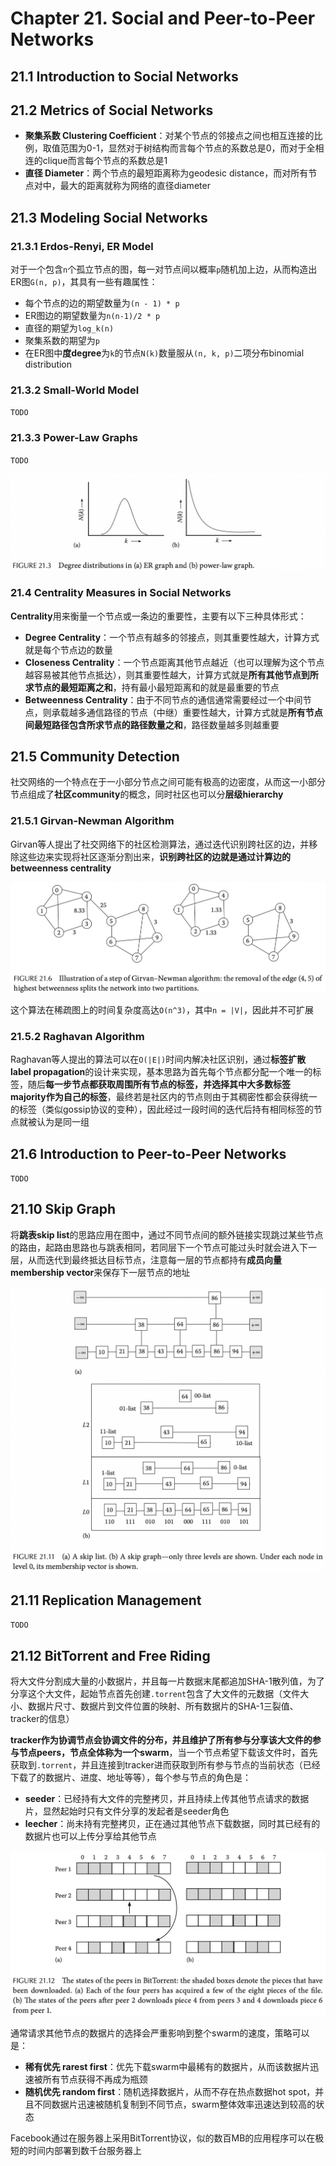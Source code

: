 # Chapter 21. Social and Peer-to-Peer Networks

## 21.1 Introduction to Social Networks

## 21.2 Metrics of Social Networks

- **聚集系数 Clustering Coefficient**：对某个节点的邻接点之间也相互连接的比例，取值范围为0-1，显然对于树结构而言每个节点的系数总是0，而对于全相连的clique而言每个节点的系数总是1
- **直径 Diameter**：两个节点的最短距离称为geodesic distance，而对所有节点对中，最大的距离就称为网络的直径diameter

## 21.3 Modeling Social Networks

### 21.3.1 Erdos-Renyi, ER Model

对于一个包含`n`个孤立节点的图，每一对节点间以概率`p`随机加上边，从而构造出ER图`G(n, p)`，其具有一些有趣属性：

- 每个节点的边的期望数量为`(n - 1) * p`
- ER图边的期望数量为`n(n-1)/2 * p`
- 直径的期望为`log_k(n)`
- 聚集系数的期望为`p`
- 在ER图中**度degree**为`k`的节点`N(k)`数量服从`(n, k, p)`二项分布binomial distribution

### 21.3.2 Small-World Model

`TODO`

### 21.3.3 Power-Law Graphs

`TODO`

![21.3](images/21.3.png)

### 21.4 Centrality Measures in Social Networks

**Centrality**用来衡量一个节点或一条边的重要性，主要有以下三种具体形式：

- **Degree Centrality**：一个节点有越多的邻接点，则其重要性越大，计算方式就是每个节点边的数量
- **Closeness Centrality**：一个节点距离其他节点越近（也可以理解为这个节点越容易被其他节点抵达），则其重要性越大，计算方式就是**所有其他节点到所求节点的最短距离之和**，持有最小最短距离和的就是最重要的节点
- **Betweenness Centrality**：由于不同节点的通信通常需要经过一个中间节点，则承载越多通信路径的节点（中继）重要性越大，计算方式就是**所有节点间最短路径包含所求节点的路径数量之和**，路径数量越多则越重要

## 21.5 Community Detection

社交网络的一个特点在于一小部分节点之间可能有极高的边密度，从而这一小部分节点组成了**社区community**的概念，同时社区也可以分**层级hierarchy**

### 21.5.1 Girvan-Newman Algorithm

Girvan等人提出了社交网络下的社区检测算法，通过迭代识别跨社区的边，并移除这些边来实现将社区逐渐分割出来，**识别跨社区的边就是通过计算边的betweenness centrality**

![21.6](images/21.6.png)

这个算法在稀疏图上的时间复杂度高达`O(n^3)`，其中`n = |V|`，因此并不可扩展

### 21.5.2 Raghavan Algorithm

Raghavan等人提出的算法可以在`O(|E|)`时间内解决社区识别，通过**标签扩散label propagation**的设计来实现，基本思路为首先每个节点都分配一个唯一的标签，随后**每一步节点都获取周围所有节点的标签，并选择其中大多数标签majority作为自己的标签**，最终若是社区内的节点则由于其稠密性都会获得统一的标签（类似gossip协议的变种），因此经过一段时间的迭代后持有相同标签的节点就被认为是同一组

## 21.6 Introduction to Peer-to-Peer Networks

`TODO`

## 21.10 Skip Graph

将**跳表skip list**的思路应用在图中，通过不同节点间的额外链接实现跳过某些节点的路由，起路由思路也与跳表相同，若同层下一个节点可能过头时就会进入下一层，从而迭代到最终抵达目标节点，注意每一层的节点都持有**成员向量membership vector**来保存下一层节点的地址

![21.11](images/21.11.png)

## 21.11 Replication Management

`TODO`

## 21.12 BitTorrent and Free Riding

将大文件分割成大量的小数据片，并且每一片数据末尾都追加SHA-1散列值，为了分享这个大文件，起始节点首先创建`.torrent`包含了大文件的元数据（文件大小、数据片尺寸、数据片到文件位置的映射、所有数据片的SHA-1三裂值、tracker的信息）

**tracker作为协调节点会协调文件的分布，并且维护了所有参与分享该大文件的参与节点peers，节点全体称为一个swarm**，当一个节点希望下载该文件时，首先获取到`.torrent`，并且连接到tracker进而获取到所有参与节点的当前状态（已经下载了的数据片、进度、地址等等），每个参与节点的角色是：

- **seeder**：已经持有大文件的完整拷贝，并且持续上传其他节点请求的数据片，显然起始时只有文件分享的发起者是seeder角色
- **leecher**：尚未持有完整拷贝，正在通过其他节点下载数据，同时其已经有的数据片也可以上传分享给其他节点

![21.12](images/21.12.png)

通常请求其他节点的数据片的选择会严重影响到整个swarm的速度，策略可以是：

- **稀有优先 rarest first**：优先下载swarm中最稀有的数据片，从而该数据片迅速被所有节点获得不再成为瓶颈
- **随机优先 random first**：随机选择数据片，从而不存在热点数据hot spot，并且不同数据片迅速被随机复制到不同节点，swarm整体效率迅速达到较高的状态

Facebook通过在服务器上采用BitTorrent协议，似的数百MB的应用程序可以在极短的时间内部署到数千台服务器上
